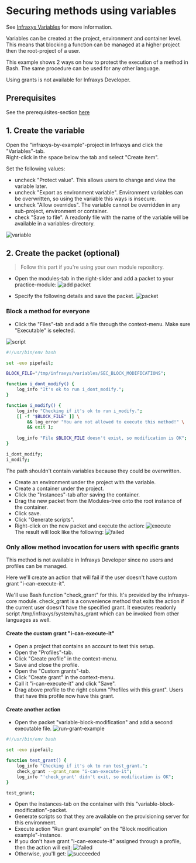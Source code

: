 # Securing methods using variables

See <a href="https://infraxys.io/concepts/resource-types/variable/" target="_blank">Infraxys Variables</a> for more information.

Variables can be created at the project, environment and container level. This means that blocking a function can be managed at a higher project then the root-project of a user.

This example shows 2 ways on how to protect the execution of a method in Bash. The same procedure can be used for any other language.


Using grants is not available for Infraxys Developer.


## Prerequisites

See the prerequisites-section [here](../../README.md)


## 1. Create the variable

Open the "infraxys-by-example"-project in Infraxys and click the "Variables"-tab.  
Right-click in the space below the tab and select "Create item".

Set the following values:
- uncheck "Protect value". This allows users to change and view the variable later.
- uncheck "Export as environment variable". Environment variables can be overwritten, so using the variable this ways is insecure.
- uncheck "Allow overrides". The variable cannot be overridden in any sub-project, environment or container.
- check "Save to file". A readonly file with the name of the variable will be available in a variables-directory.

![variable](resources/variable.png "Creating a variable")

## 2. Create the packet (optional)

> Follow this part if you're using your own module repository.   

- Open the modules-tab in the right-slider and add a packet to your practice-module:
![add packet](resources/add-packet.png "Add packet")

- Specify the following details and save the packet.
![packet](resources/packet-form.png "Add packet")


### Block a method for everyone
- Click the "Files"-tab and add a file through the context-menu. Make sure "Executable" is selected.

![script](resources/script.png "Script")
```bash
#!/usr/bin/env bash

set -euo pipefail;

BLOCK_FILE="/tmp/infraxys/variables/SEC_BLOCK_MODIFICATIONS";

function i_dont_modify() {
	log_info "It's ok to run i_dont_modify.";
}

function i_modify() {
	log_info "Checking if it's ok to run i_modify.";
	[[ -f "$BLOCK_FILE" ]] \
		&& log_error "You are not allowed to execute this method!" \
		&& exit 1;
	
	log_info "File $BLOCK_FILE doesn't exist, so modification is OK";
}

i_dont_modify;
i_modify;
```

The path shouldn't contain variables because they could be overwritten.
- Create an environment under the project with the variable.
- Create a container under the project.
- Click the "Instances"-tab after saving the container.
- Drag the new packet from the Modules-tree onto the root instance of the container.
- Click save.
- Click "Generate scripts".
- Right-click on the new packet and execute the action:
![execute](resources/execute-action.png "Execute action")  
The result will look like the following:
![failed](resources/execute-failed.png "Execute failed")

 
### Only allow method invocation for users with specific grants

This method is not available in Infraxys Developer since no users and profiles can be managed.

Here we'll create an action that will fail if the user doesn't have custom grant "i-can-execute-it".  

We'll use Bash function "check_grant" for this. It's provided by the infraxys-core module. 
check_grant is a convenience method that exits the action if the current user doesn't have the specified grant. It executes readonly script /tmp/infraxys/system/has_grant which can be invoked from other languages as well.

#### Create the custom grant "i-can-execute-it"

- Open a project that contains an account to test this setup.
- Open the "Profiles"-tab.
- Click "Create profile" in the context-menu.
- Save and close the profile.
- Open the "Custom grants"-tab.
- Click "Create grant" in the context-menu.
- Call it "i-can-execute-it" and click "Save".
- Drag above profile to the right column "Profiles with this grant". Users that have this profile now have this grant.

#### Create another action

- Open the packet "variable-block-modification" and add a second executable file.
![run-grant-example](resources/run-grant-example.sh.png "Run grant example")

```bash
#!/usr/bin/env bash

set -euo pipefail;

function test_grant() {
	log_info "Checking if it's ok to run test_grant.";
	check_grant --grant_name "i-can-execute-it";
	log_info "'check_grant' didn't exit, so modification is OK";
}

test_grant;
```

- Open the instances-tab on the container with this "variable-block-modification"-packet.
- Generate scripts so that they are available on the provisioning server for this environment.
- Execute action "Run grant example" on the "Block modification example"-instance.
- If you don't have grant "i-can-execute-it" assigned through a profile, then the action will exit:
![failed](resources/check-grant-failed.png "Check grant failed")
- Otherwise, you'll get:
![succeeded](resources/check-grant-succeeded.png "Check grant succeeded")

